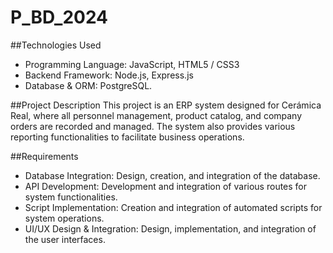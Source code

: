 # P_BD_2024
##Technologies Used
- Programming Language: JavaScript, HTML5 / CSS3
- Backend Framework: Node.js, Express.js
- Database & ORM: PostgreSQL.

##Project Description
This project is an ERP system designed for Cerámica Real, where all personnel management, product catalog, and company orders are recorded and managed. The system also provides various reporting functionalities to facilitate business operations.

##Requirements
- Database Integration: Design, creation, and integration of the database.
- API Development: Development and integration of various routes for system functionalities.
- Script Implementation: Creation and integration of automated scripts for system operations.
- UI/UX Design & Integration: Design, implementation, and integration of the user interfaces.
